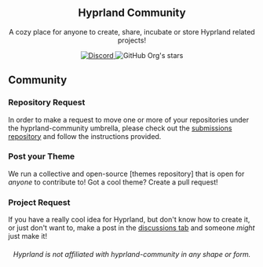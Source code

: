 <div align="center">
  <h2>Hyprland Community</h2>
  <p>A cozy place for anyone to create, share, incubate or store Hyprland related projects!</p>

  
  <a href="https://discord.gg/zzWqvcKRMy">
    <img src="https://img.shields.io/discord/1055990214411169892?label=Join%20the%20Discord" alt="Discord">
  </a>
  <img src="https://img.shields.io/github/stars/hyprland-community?label=Total%20Stars&style=social" alt="GitHub Org's stars">

</div>

## Community


### Repository Request

[submissions repository]: https://github.com/hyprland-community/submissions

In order to make a request to move one or more of your repositories under the hyprland-community
umbrella, please check out the [submissions repository] and follow the instructions provided.

### Post your Theme

[themes repo]: https://github.com/hyprland-community/theme-repo

We run a collective and open-source [themes repository] that is open for *anyone* to contribute to!
Got a cool theme? Create a pull request!

### Project Request

[discussions tab]: https://github.com/orgs/hyprland-community/discussions

If you have a really cool idea for Hyprland, but don't know how to create it, or just
don't want to, make a post in the [discussions tab] and someone *might* just make it!

<h6 align="center">Hyprland is not affiliated with hyprland-community in any shape or form.<h6>
